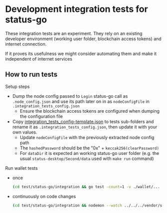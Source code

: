 # Development integration tests for status-go

These integration tests are an experiment. They rely on an existing developer environment (working user folder, blockchain access tokens) and internet connection.

If it proves its usefulness we might consider automating them and make it independent of internet services

## How to run tests

Setup steps

- Dump the node config passed to `Login` status-go call as `.node_config.json` and use its path later on in as `nodeConfigFile` in `.integration_tests_config.json`
  - Ensure the blockchain access tokens are configured when dumping the configuration file
- Copy [integration_tests_config-template.json](./integration_tests_config-template.json) to tests sub-folders and rename it as `.integration_tests_config.json`, then update it with your own values.
  - Update `nodeConfigFile` with the previously extracted node config path
  - The `hashedPassword` should be the "0x" + `keccak256(clearPassword)`
  - For `dataDir` it is expected an working status-go user folder (e.g. the usual `status-desktop/Second/data` used with `make run` command)

Run wallet tests

- once

  ```sh
  (cd test/status-go/integration && go test -count=1 -v ./wallet/... --tags=gowaku_no_rln,gowaku_skip_migrations)
  ```

- continuously on code changes

  ```sh
  (cd test/status-go/integration && nodemon --watch ../../../vendor/status-go/ --watch .  --ext "*.go,*.sql" --exec 'go test -count=1 -v ./wallet/... --tags=gowaku_no_rln,gowaku_skip_migrations 2>&1 | tee ~/proj/tmp/status-go-tests.log || exit 1')
  ```

